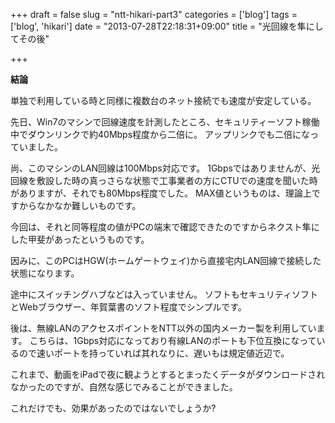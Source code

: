 +++
draft = false
slug = "ntt-hikari-part3"
categories = ['blog']
tags = ['blog', 'hikari']
date = "2013-07-28T22:18:31+09:00"
title = "光回線を隼にしてその後"

+++

**結論**

単独で利用している時と同様に複数台のネット接続でも速度が安定している。

先日、Win7のマシンで回線速度を計測したところ、セキュリティーソフト稼働中でダウンリンクで約40Mbps程度から二倍に。
アップリンクでも二倍になっていました。

<!--more-->


尚、このマシンのLAN回線は100Mbps対応です。
1Gbpsではありませんが、光回線を敷設した時の真っさらな状態で工事業者の方にCTUでの速度を聞いた時がありますが、それでも80Mbps程度でした。
MAX値というものは、理論上ですからなかなか難しいものです。

今回は、それと同等程度の値がPCの端末で確認できたのですからネクスト隼にした甲斐があったというものです。

因みに、このPCはHGW(ホームゲートウェイ)から直接宅内LAN回線で接続した状態になります。

途中にスイッチングハブなどは入っていません。
ソフトもセキュリティソフトとWebブラウザー、年賀葉書のソフト程度でシンプルです。

後は、無線LANのアクセスポイントをNTT以外の国内メーカー製を利用しています。
こちらは、1Gbps対応になっており有線LANのポートも下位互換になっているので速いポートを持っていれば其れなりに、遅いもは規定値近辺で。

これまで、動画をiPadで夜に観ようとするとまったくデータがダウンロードされなかったのですが、自然な感じでみることができました。

これだけでも、効果があったのではないでしょうか?
